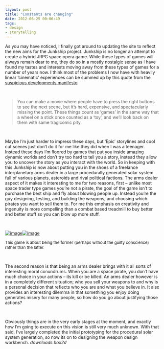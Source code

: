 ```yaml
---
layout: post
title: "Constants are changing"
date: 2012-06-25 00:06:49
tags:
- design
- storytelling
---
```


As you may have noticed, I finally got around to updating the site to reflect the new aims for the Junkship project. Junkship is no longer an attempt to create a hybrid JRPG space opera game. While these types of games will always remain dear to me, they do so in a mostly nostalgic sense as I have found my tastes and interests moving away from these types of games for a number of years now. I think most of the problems I now have with heavily linear ‘cinematic’ experiences can be summed up by this quote from the [suspicious developments manifesto](http://www.pentadact.com/2012-06-08-suspicious-developments-manifesto/)

&#160;
  > You can make a movie where people have to press the right buttons to see the next scene, but it’s hard, expensive, and spectacularly missing the point. These things count as ‘games’ in the same way that a wheel on a stick once counted as a ‘toy’, and we’ll look back on them with same tragicomic pity.  

&#160;

Maybe I’m just harder to impress these days, but ‘Epic’ storylines and cool cut scenes just don’t do it for me like they did when I was a teenager. Instead these days I’m floored by games that put you inside amazing dynamic worlds and don’t try too hard to tell you a story, instead they allow you to uncover the story as you interact with the world. So in keeping with this Junkship is now about putting you in the shoes of a freelance interplanetary arms dealer in a large procedurally generated solar system full of various planets, asteroids and rival political factions. The arms dealer aspect of it makes it interesting to me for two reasons, first – unlike most space trader type games you’re not a pirate, the goal of the game isn’t to purchase the best ship and fly about blowing people up. Instead you’re the guy designing, testing, and building the weapons, and choosing which pirates you want to sell them to. For me this emphasis on creativity and ingenuity is more compelling than a combat based treadmill to buy better and better stuff so you can blow up more stuff. 

&#160;

[![image](http://www.junkship.net/Resources/News/M2iH4Q9oh06mPRCExUz1Mg.png "image")](http://www.junkship.net/Resources/News/yR-mr1ebnk-R5g6MLLz6DA.png)[![image](http://www.junkship.net/Resources/News/IJAEx4kw4EqVSamB_2BWcA.png "image")](http://www.junkship.net/Resources/News/psPeqUsOqkyH_7hnVTeZRw.png)

<font size="2">This game is about being the former (perhaps without the guilty conscience) rather than the latter.</font>

&#160;

The second reason is that being an arms dealer brings with it all sorts of interesting moral conundrums. When you are a space pirate, you don’t have much choice in your actions – its kill or be killed. An arms dealer however is in a completely different situation; who you sell your weapons to and why is a personal decision that reflects who you are and what you believe in. It also provides an interesting dilemma in that something you enjoy doing generates misery for many people, so how do you go about justifying those actions? 

&#160;

Obviously things are in the very early stages at the moment, and exactly how I’m going to execute on this vision is still very much unknown. With that said, I’ve largely completed the initial prototyping for the procedural solar system generation, so now its on to designing the weapon design workbench. *downloads box2d*